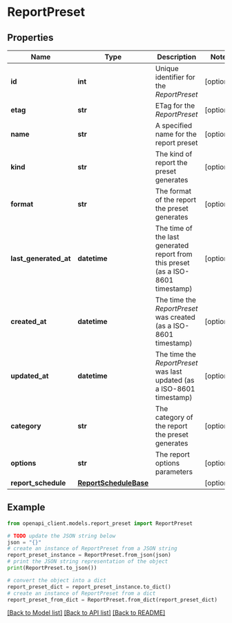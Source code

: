 # ReportPreset


## Properties

Name | Type | Description | Notes
------------ | ------------- | ------------- | -------------
**id** | **int** | Unique identifier for the *ReportPreset* | [optional] 
**etag** | **str** | ETag for the *ReportPreset* | [optional] 
**name** | **str** | A specified name for the report preset | [optional] 
**kind** | **str** | The kind of report the preset generates | [optional] 
**format** | **str** | The format of the report the preset generates | [optional] 
**last_generated_at** | **datetime** | The time of the last generated report from this preset (as a ISO-8601 timestamp) | [optional] 
**created_at** | **datetime** | The time the *ReportPreset* was created (as a ISO-8601 timestamp) | [optional] 
**updated_at** | **datetime** | The time the *ReportPreset* was last updated (as a ISO-8601 timestamp) | [optional] 
**category** | **str** | The category of the report the preset generates | [optional] 
**options** | **str** | The report options parameters | [optional] 
**report_schedule** | [**ReportScheduleBase**](ReportScheduleBase.md) |  | [optional] 

## Example

```python
from openapi_client.models.report_preset import ReportPreset

# TODO update the JSON string below
json = "{}"
# create an instance of ReportPreset from a JSON string
report_preset_instance = ReportPreset.from_json(json)
# print the JSON string representation of the object
print(ReportPreset.to_json())

# convert the object into a dict
report_preset_dict = report_preset_instance.to_dict()
# create an instance of ReportPreset from a dict
report_preset_from_dict = ReportPreset.from_dict(report_preset_dict)
```
[[Back to Model list]](../README.md#documentation-for-models) [[Back to API list]](../README.md#documentation-for-api-endpoints) [[Back to README]](../README.md)


